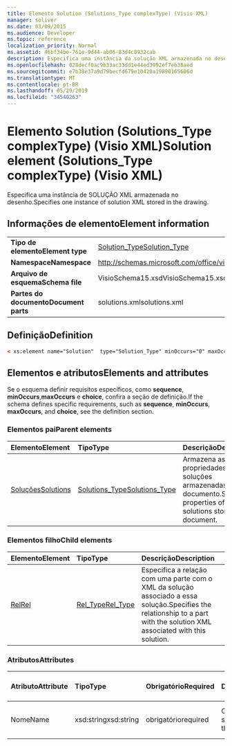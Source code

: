 ```yaml
---
title: Elemento Solution (Solutions_Type complexType) (Visio XML)
manager: soliver
ms.date: 03/09/2015
ms.audience: Developer
ms.topic: reference
localization_priority: Normal
ms.assetid: 46bf34be-761e-9d44-ab06-83d4c8932cab
description: Especifica uma instância da solução XML armazenada no desenho.
ms.openlocfilehash: 028decf0ac9b33ac33dd1e44ed3992ef7eb38aed
ms.sourcegitcommit: e7b38e37a9d79becfd679e10420a19890165606d
ms.translationtype: MT
ms.contentlocale: pt-BR
ms.lasthandoff: 05/29/2019
ms.locfileid: "34540263"
---
```

# <a name="solution-element-solutions_type-complextype-visio-xml"></a><span data-ttu-id="dc302-103">Elemento Solution (Solutions_Type complexType) (Visio XML)</span><span class="sxs-lookup"><span data-stu-id="dc302-103">Solution element (Solutions_Type complexType) (Visio XML)</span></span>

<span data-ttu-id="dc302-104">Especifica uma instância de SOLUÇÃO XML armazenada no desenho.</span><span class="sxs-lookup"><span data-stu-id="dc302-104">Specifies one instance of solution XML stored in the drawing.</span></span>
  
## <a name="element-information"></a><span data-ttu-id="dc302-105">Informações de elemento</span><span class="sxs-lookup"><span data-stu-id="dc302-105">Element information</span></span>

|||
|:-----|:-----|
|<span data-ttu-id="dc302-106">**Tipo de elemento**</span><span class="sxs-lookup"><span data-stu-id="dc302-106">**Element type**</span></span> <br/> |[<span data-ttu-id="dc302-107">Solution_Type</span><span class="sxs-lookup"><span data-stu-id="dc302-107">Solution_Type</span></span>](solution_type-complextypevisio-xml.md) <br/> |
|<span data-ttu-id="dc302-108">**Namespace**</span><span class="sxs-lookup"><span data-stu-id="dc302-108">**Namespace**</span></span> <br/> |http://schemas.microsoft.com/office/visio/2012/main  <br/> |
|<span data-ttu-id="dc302-109">**Arquivo de esquema**</span><span class="sxs-lookup"><span data-stu-id="dc302-109">**Schema file**</span></span> <br/> |<span data-ttu-id="dc302-110">VisioSchema15.xsd</span><span class="sxs-lookup"><span data-stu-id="dc302-110">VisioSchema15.xsd</span></span>  <br/> |
|<span data-ttu-id="dc302-111">**Partes do documento**</span><span class="sxs-lookup"><span data-stu-id="dc302-111">**Document parts**</span></span> <br/> |<span data-ttu-id="dc302-112">solutions.xml</span><span class="sxs-lookup"><span data-stu-id="dc302-112">solutions.xml</span></span>  <br/> |
   
## <a name="definition"></a><span data-ttu-id="dc302-113">Definição</span><span class="sxs-lookup"><span data-stu-id="dc302-113">Definition</span></span>

```XML
< xs:element name="Solution"  type="Solution_Type" minOccurs="0" maxOccurs="unbounded" ></xs:element >
```

## <a name="elements-and-attributes"></a><span data-ttu-id="dc302-114">Elementos e atributos</span><span class="sxs-lookup"><span data-stu-id="dc302-114">Elements and attributes</span></span>

<span data-ttu-id="dc302-115">Se o esquema definir requisitos específicos, como **sequence**, **minOccurs**,**maxOccurs** e **choice**, confira a seção de definição.</span><span class="sxs-lookup"><span data-stu-id="dc302-115">If the schema defines specific requirements, such as **sequence**, **minOccurs**, **maxOccurs**, and **choice**, see the definition section.</span></span> 
  
### <a name="parent-elements"></a><span data-ttu-id="dc302-116">Elementos pai</span><span class="sxs-lookup"><span data-stu-id="dc302-116">Parent elements</span></span>

|<span data-ttu-id="dc302-117">**Elemento**</span><span class="sxs-lookup"><span data-stu-id="dc302-117">**Element**</span></span>|<span data-ttu-id="dc302-118">**Tipo**</span><span class="sxs-lookup"><span data-stu-id="dc302-118">**Type**</span></span>|<span data-ttu-id="dc302-119">**Descrição**</span><span class="sxs-lookup"><span data-stu-id="dc302-119">**Description**</span></span>|
|:-----|:-----|:-----|
|[<span data-ttu-id="dc302-120">Soluções</span><span class="sxs-lookup"><span data-stu-id="dc302-120">Solutions</span></span>](solutions-elementvisio-xml.md) <br/> |[<span data-ttu-id="dc302-121">Solutions_Type</span><span class="sxs-lookup"><span data-stu-id="dc302-121">Solutions_Type</span></span>](solutions_type-complextypevisio-xml.md) <br/> |<span data-ttu-id="dc302-122">Armazena as propriedades das soluções armazenadas no documento.</span><span class="sxs-lookup"><span data-stu-id="dc302-122">Stores the properties of the solutions stored in the document.</span></span>  <br/> |
   
### <a name="child-elements"></a><span data-ttu-id="dc302-123">Elementos filho</span><span class="sxs-lookup"><span data-stu-id="dc302-123">Child elements</span></span>

|<span data-ttu-id="dc302-124">**Elemento**</span><span class="sxs-lookup"><span data-stu-id="dc302-124">**Element**</span></span>|<span data-ttu-id="dc302-125">**Tipo**</span><span class="sxs-lookup"><span data-stu-id="dc302-125">**Type**</span></span>|<span data-ttu-id="dc302-126">**Descrição**</span><span class="sxs-lookup"><span data-stu-id="dc302-126">**Description**</span></span>|
|:-----|:-----|:-----|
|[<span data-ttu-id="dc302-127">Rel</span><span class="sxs-lookup"><span data-stu-id="dc302-127">Rel</span></span>](rel-element-solution_type-complextypevisio-xml.md) <br/> |[<span data-ttu-id="dc302-128">Rel_Type</span><span class="sxs-lookup"><span data-stu-id="dc302-128">Rel_Type</span></span>](rel_type-complextypevisio-xml.md) <br/> |<span data-ttu-id="dc302-129">Especifica a relação com uma parte com o XML da solução associado a essa solução.</span><span class="sxs-lookup"><span data-stu-id="dc302-129">Specifies the relationship to a part with the solution XML associated with this solution.</span></span>  <br/> |
   
### <a name="attributes"></a><span data-ttu-id="dc302-130">Atributos</span><span class="sxs-lookup"><span data-stu-id="dc302-130">Attributes</span></span>

|<span data-ttu-id="dc302-131">**Atributo**</span><span class="sxs-lookup"><span data-stu-id="dc302-131">**Attribute**</span></span>|<span data-ttu-id="dc302-132">**Tipo**</span><span class="sxs-lookup"><span data-stu-id="dc302-132">**Type**</span></span>|<span data-ttu-id="dc302-133">**Obrigatório**</span><span class="sxs-lookup"><span data-stu-id="dc302-133">**Required**</span></span>|<span data-ttu-id="dc302-134">**Descrição**</span><span class="sxs-lookup"><span data-stu-id="dc302-134">**Description**</span></span>|<span data-ttu-id="dc302-135">**Valores possíveis**</span><span class="sxs-lookup"><span data-stu-id="dc302-135">**Possible values**</span></span>|
|:-----|:-----|:-----|:-----|:-----|
|<span data-ttu-id="dc302-136">Nome</span><span class="sxs-lookup"><span data-stu-id="dc302-136">Name</span></span>  <br/> |<span data-ttu-id="dc302-137">xsd:string</span><span class="sxs-lookup"><span data-stu-id="dc302-137">xsd:string</span></span>  <br/> |<span data-ttu-id="dc302-138">obrigatório</span><span class="sxs-lookup"><span data-stu-id="dc302-138">required</span></span>  <br/> |<span data-ttu-id="dc302-139">O nome da solução.</span><span class="sxs-lookup"><span data-stu-id="dc302-139">The name of the solution.</span></span>  <br/> |<span data-ttu-id="dc302-140">Valores do tipo xsd:string.</span><span class="sxs-lookup"><span data-stu-id="dc302-140">Values of the xsd:string type.</span></span>  <br/> |
   

